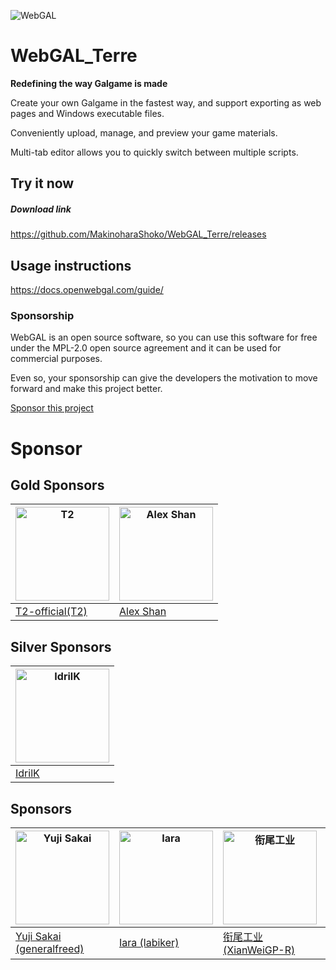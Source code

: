 ![WebGAL](https://user-images.githubusercontent.com/30483415/227243167-5ce43420-497a-4049-a621-21a639797abd.png)

# WebGAL_Terre

**Redefining the way Galgame is made**

Create your own Galgame in the fastest way, and support exporting as web pages and Windows executable files.

Conveniently upload, manage, and preview your game materials.

Multi-tab editor allows you to quickly switch between multiple scripts.

## Try it now

##### Download link

https://github.com/MakinoharaShoko/WebGAL_Terre/releases

## Usage instructions

https://docs.openwebgal.com/guide/

### Sponsorship

WebGAL is an open source software, so you can use this software for free under the MPL-2.0 open source agreement and it can be used for commercial purposes.

Even so, your sponsorship can give the developers the motivation to move forward and make this project better.

[Sponsor this project](https://docs.openwebgal.com/sponsor/)


# Sponsor

## Gold Sponsors

| <img src="https://avatars.githubusercontent.com/u/91712707?v=4" alt="T2"   width="150px" height="150px" /> | <img src="https://avatars.githubusercontent.com/u/36291011?v=4" alt="Alex Shan"   width="150px" height="150px" /> |
| ------------------------------------------------------------ | ------------------------------------------------------------ |
| [T2-official(T2)](https://github.com/T2-official)            | [Alex Shan](https://github.com/Shan-mx)            |

## Silver Sponsors
| <img src="https://avatars.githubusercontent.com/u/103700780?v=4" alt="IdrilK"  width="150px" height="150px" /> |
| ------------------------------------------------------------ |
| [IdrilK](https://github.com/IdrilK)            |

## Sponsors
| <img src="https://avatars.githubusercontent.com/u/71590526?v=4" alt="Yuji Sakai"  width="150px" height="150px" /> | <img src="https://avatars.githubusercontent.com/u/49630998?v=4" alt="Iara"  width="150px" height="150px" /> | <img src="https://github.com/MakinoharaShoko/WebGAL/assets/30483415/5df81f7f-abb3-40f0-9861-13a62a0ea427" alt="衔尾工业"  width="150px" height="150px" /> | <img src="https://avatars.githubusercontent.com/u/154034055?v=4" alt="JuHuo777"  width="150px" height="150px" /> | <img src="https://github.com/OpenWebGAL/WebGAL/assets/30483415/49242533-e2ca-49e1-8686-e423455c857a" alt="Xiayan"  width="150px" height="150px" /> |
| ------------------------------------------------------------ | ------------------------------------------------------------ | ------------------------------------------------------------ | ------------------------------------------------------------ | ------------------------------------------------------------ |
| [Yuji Sakai (generalfreed)](https://github.com/generalfreed) | [Iara (labiker)](https://github.com/labiker)                 | [衔尾工业(XianWeiGP-R)](https://github.com/XianWeiGP-R)      | [JuHuo](https://github.com/JuHuo777)                         | [夏颜](https://weibo.com/u/5794895530)                         |
